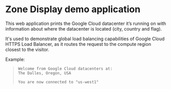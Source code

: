 # Zone Display demo application

This web application prints the Google Cloud datacenter it’s running on with
information about where the datacenter is located (city, country and flag).

It's used to demonstrate global load balancing capabilities of Google Cloud
HTTPS Load Balancer, as it routes the request to the compute region closest
to the visitor.

Example:

> ```text
> Welcome from Google Cloud datacenters at:
> The Dalles, Oregon, USA
>
> You are now connected to "us-west1"
> ```

